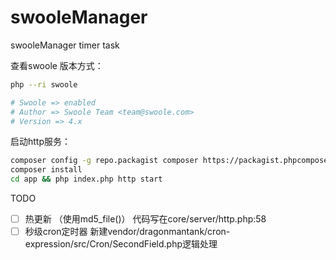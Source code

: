 # swooleManager
swooleManager   timer task

查看swoole 版本方式：
```bash
php --ri swoole

# Swoole => enabled
# Author => Swoole Team <team@swoole.com>
# Version => 4.x
```


启动http服务：
```bash
composer config -g repo.packagist composer https://packagist.phpcomposer.com
composer install
cd app && php index.php http start
```



TODO
- [ ] 热更新 （使用md5_file()）  代码写在core/server/http.php:58
- [ ] 秒级cron定时器  新建vendor/dragonmantank/cron-expression/src/Cron/SecondField.php逻辑处理